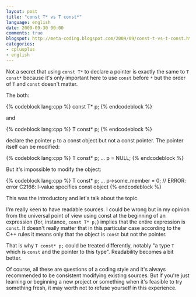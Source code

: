 ```yaml
---
layout: post
title: "const T* vs T const*"
language: english
date: 2009-09-30 00:00
comments: true
blogspot: http://meta-coding.blogspot.com/2009/09/const-t-vs-t-const.html
categories: 
- cplusplus
- english
---
```

Not a secret that using `const T*` to declare a pointer is exactly the same to `T const*` because it's only important here to use `const` before `*` but the order of `T` and `const` doesn't matter.

The both:

{% codeblock lang:cpp %}
const T* p;
{% endcodeblock %}

and

{% codeblock lang:cpp %}
T const* p;
{% endcodeblock %}

declare the pointer `p` to a const object but not a const pointer. The pointer itself can be modified:

{% codeblock lang:cpp %}
T const* p;
...
p = NULL;
{% endcodeblock %}

But it's impossible to modify the object:

{% codeblock lang:cpp %}
T const* p;
...
p->some_member = 0;   // ERROR: error C2166: l-value specifies const object
{% endcodeblock %}

This was the introductory and let's talk about the topic.

I'm really keen to have readable sources. I could be wrong but in my opinion from the universal point of view using const at the beginning of an expression (for, instance, `const T* p;`) implies that the entire expression is `const`. It doesn't really matter that in this particular case according to the C++ rules it means only that the object is `const` but not the pointer.

That is why `T const* p;` could be treated differently, notably "a type `T` which is `const` and the pointer to this type". Readability becomes a bit better.

Of course, all these are questions of a coding style and it's always recommended to be consistent modifying existing sources. But if you're just learning or beginning a new project or something when it's feasible to try something fresh, it may worth not to refuse yourself in this experience.

